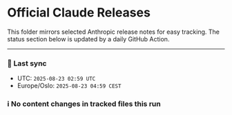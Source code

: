 # Official Claude Releases

This folder mirrors selected Anthropic release notes for easy tracking.
The status section below is updated by a daily GitHub Action.


---

<!-- sync-status:start -->

### 🔄 Last sync
- UTC: `2025-08-23 02:59 UTC`
- Europe/Oslo: `2025-08-23 04:59 CEST`

### ℹ️ No content changes in tracked files this run

<!-- sync-status:end -->




